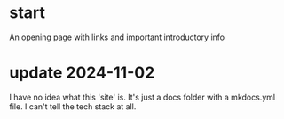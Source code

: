 # start
An opening page with links and important introductory info

# update 2024-11-02
I have no idea what this 'site' is.  It's just a docs folder with a mkdocs.yml file.  I can't tell the tech stack at all.  
